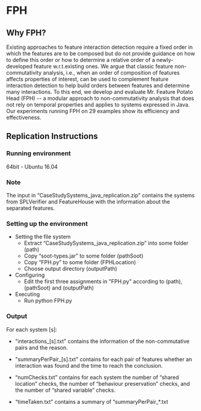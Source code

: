 # FPH
## Why FPH?
Existing approaches to feature interaction detection require a fixed order in which the features are to be composed but do not provide guidance on how to define this order or how to determine a relative order of a newly-developed feature w.r.t.existing ones.
We argue that classic feature non-commutativity analysis, i.e., when an order of composition of features affects properties of interest, can be used to complement feature interaction detection to help build orders between features and determine many interactions.  To this end, we develop and evaluate Mr. Feature Potato Head (FPH) -- a modular approach to non-commutativity analysis that does not rely on temporal properties and applies to systems expressed in Java.  Our experiments running FPH on 29 examples show its efficiency and effectiveness.

## Replication Instructions
### Running environment
64bit - Ubuntu 16.04

### Note
The input in “CaseStudySystems_java_replication.zip” contains the systems from SPLVerifier and FeatureHouse with the information about the separated features.

### Setting up the environment
- Setting the file system
  - Extract “CaseStudySystems_java_replication.zip” into some folder (path)
  - Copy “soot-types.jar” to some folder (pathSoot)
  - Copy “FPH.py” to some folder (FPHLocation)
  - Choose output directory (outputPath)
- Configuring
  - Edit the first three assignments in  "FPH.py" according to (path), (pathSoot) and (outputPath)
- Executing
  - Run python FPH.py
  
### Output
  For each system [s]:
  * "interactions_[s].txt" contains the information of the non-commutative pairs and the reason.
  * "summaryPerPair_[s].txt" contains for each pair of features whether an interaction was found and the time to reach the conclusion.
  
  * “numChecks.txt” contains for each system the number of “shared location” checks, the number of “behaviour preservation” checks, and the number of “shared variable” checks.
  * “timeTaken.txt” contains a summary of “summaryPerPair_*.txt
